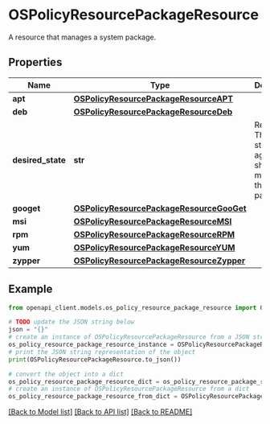 # OSPolicyResourcePackageResource

A resource that manages a system package.

## Properties

Name | Type | Description | Notes
------------ | ------------- | ------------- | -------------
**apt** | [**OSPolicyResourcePackageResourceAPT**](OSPolicyResourcePackageResourceAPT.md) |  | [optional] 
**deb** | [**OSPolicyResourcePackageResourceDeb**](OSPolicyResourcePackageResourceDeb.md) |  | [optional] 
**desired_state** | **str** | Required. The desired state the agent should maintain for this package. | [optional] 
**googet** | [**OSPolicyResourcePackageResourceGooGet**](OSPolicyResourcePackageResourceGooGet.md) |  | [optional] 
**msi** | [**OSPolicyResourcePackageResourceMSI**](OSPolicyResourcePackageResourceMSI.md) |  | [optional] 
**rpm** | [**OSPolicyResourcePackageResourceRPM**](OSPolicyResourcePackageResourceRPM.md) |  | [optional] 
**yum** | [**OSPolicyResourcePackageResourceYUM**](OSPolicyResourcePackageResourceYUM.md) |  | [optional] 
**zypper** | [**OSPolicyResourcePackageResourceZypper**](OSPolicyResourcePackageResourceZypper.md) |  | [optional] 

## Example

```python
from openapi_client.models.os_policy_resource_package_resource import OSPolicyResourcePackageResource

# TODO update the JSON string below
json = "{}"
# create an instance of OSPolicyResourcePackageResource from a JSON string
os_policy_resource_package_resource_instance = OSPolicyResourcePackageResource.from_json(json)
# print the JSON string representation of the object
print(OSPolicyResourcePackageResource.to_json())

# convert the object into a dict
os_policy_resource_package_resource_dict = os_policy_resource_package_resource_instance.to_dict()
# create an instance of OSPolicyResourcePackageResource from a dict
os_policy_resource_package_resource_from_dict = OSPolicyResourcePackageResource.from_dict(os_policy_resource_package_resource_dict)
```
[[Back to Model list]](../README.md#documentation-for-models) [[Back to API list]](../README.md#documentation-for-api-endpoints) [[Back to README]](../README.md)



